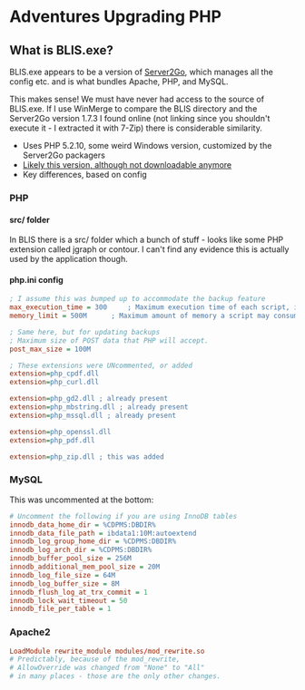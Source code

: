 # Adventures Upgrading PHP

## What is BLIS.exe?

BLIS.exe appears to be a version of [Server2Go](https://pendriveapps.com/server2go-portable-webserver/), which manages all the config etc. and is what bundles Apache, PHP, and MySQL.

This makes sense! We must have never had access to the source of BLIS.exe. If I use WinMerge to compare the BLIS directory and the Server2Go version 1.7.3 I found online (not linking since you shouldn't execute it - I extracted it with 7-Zip) there is considerable similarity.

- Uses PHP 5.2.10, some weird Windows version, customized by the Server2Go packagers
- [Likely this version, although not downloadable anymore](https://web.archive.org/web/20091121093352/http://www.server2go-web.de/download/download.html)
- Key differences, based on config

### PHP

#### src/ folder

In BLIS there is a src/ folder which a bunch of stuff - looks like some PHP extension called jgraph or contour. I can't find any evidence this is actually used by the application though.

#### php.ini config

```ini
; I assume this was bumped up to accommodate the backup feature
max_execution_time = 300     ; Maximum execution time of each script, in seconds
memory_limit = 500M      ; Maximum amount of memory a script may consume (8MB)

; Same here, but for updating backups
; Maximum size of POST data that PHP will accept.
post_max_size = 100M

; These extensions were UNcommented, or added
extension=php_cpdf.dll
extension=php_curl.dll

extension=php_gd2.dll ; already present
extension=php_mbstring.dll ; already present
extension=php_mssql.dll ; already present

extension=php_openssl.dll
extension=php_pdf.dll

extension=php_zip.dll ; this was added
```

### MySQL

This was uncommented at the bottom:

```ini
# Uncomment the following if you are using InnoDB tables
innodb_data_home_dir = %CDPMS:DBDIR%
innodb_data_file_path = ibdata1:10M:autoextend
innodb_log_group_home_dir = %CDPMS:DBDIR%
innodb_log_arch_dir = %CDPMS:DBDIR%
innodb_buffer_pool_size = 256M
innodb_additional_mem_pool_size = 20M
innodb_log_file_size = 64M
innodb_log_buffer_size = 8M
innodb_flush_log_at_trx_commit = 1
innodb_lock_wait_timeout = 50
innodb_file_per_table = 1
```

### Apache2

```conf
LoadModule rewrite_module modules/mod_rewrite.so
# Predictably, because of the mod_rewrite, 
# AllowOverride was changed from "None" to "All"
# in many places - those are the only other changes.
```
